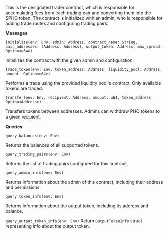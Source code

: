 This is the designated trader contract, which is responsible for accumulating fees from each trading pair and converting them into the $PHO token. The contract is initialized with an admin, who is responsible for adding trade routes and configuring trading pairs.

**Messages**

`initialize(env: Env, admin: Address, contract_name: String, pair_addresses: (Address, Address), output_token: Address, max_spread: Option<u64>)`

Initializes the contract with the given admin and configuration.

`trade_token(env: Env, token_address: Address, liquidity_pool: Address, amount: Option<u64>)`

Performs a trade using the provided liquidity pool's contract. Only available tokens are traded.

`transfer(env: Env, recipient: Address, amount: u64, token_address: Option<Address>)`

Transfers tokens between addresses. Admins can withdraw PHO tokens to a given recipient.

**Queries**

`query_balances(env: Env)`

Returns the balances of all supported tokens.

`query_trading_pairs(env: Env)`

Returns the list of trading pairs configured for this contract.

`query_admin_info(env: Env)`

Returns information about the admin of this contract, including their address and permissions.

`query token_info(env: Env)`

Returns information about the output token, including its address and balance.

`query_output_token_info(env: Env)`
Return `OutputTokenInfo` struct representing info about the output token.
